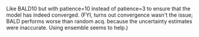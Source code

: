 Like BALD10 but with patience=10 instead of patience=3 to ensure that the model has indeed converged.
(FYI, turns out convergence wasn't the issue; BALD performs worse than random acq. because
the uncertainty estimates were inaccurate. Using ensemble seems to help.)
